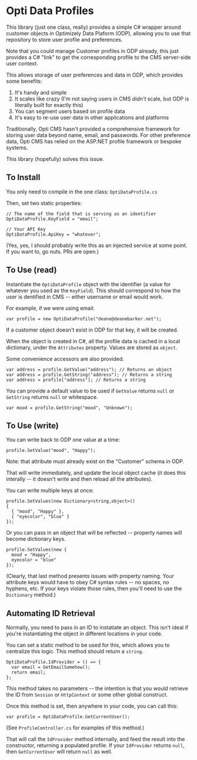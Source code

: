 # Opti Data Profiles

This library (just one class, really) provides a simple C# wrapper around customer objects in Optimizely Data Plaform (ODP), allowing you to use that repository to store user profile and preferences.

Note that you could manage Customer profiles in ODP already, this just provides a C# "link" to get the corresponding profile to the CMS server-side user context.

This allows storage of user preferences and data in ODP, which provides some benefits:

1. It's handy and simple
2. It scales like crazy (I'm not saying users in CMS _didn't_ scale, but ODP is literally built for exactly this)
3. You can segment users based on profile data
4. It's easy to re-use user data in other applications and platforms

Traditionally, Opti CMS hasn't provided a comprehensive framework for storing user data beyond name, email, and passwords. For other preference data, Opti CMS has relied on the ASP.NET profile framework or bespoke systems.

This library (hopefully) solves this issue.

## To Install

You only need to compile in the one class: `OptiDataProfile.cs`

Then, set two static properties:

```
// The name of the field that is serving as an identifier
OptiDataProfile.KeyField = "email";

// Your API Key
OptiDataProfile.ApiKey = "whatever";
```

(Yes, yes, I should probably write this as an injected service at some point. If you want to, go nuts. PRs are open.)

## To Use (read)

Instantiate the `OptiDataProfile` object with the identifier (a value for whatever you used as the `KeyField`). This should correspond to how the user is dentified in CMS -- either username or email would work.

For example, if we were using email:

```
var profile = new OptiDataProfile("deane@deanebarker.net");
```

If a customer object doesn't exist in ODP for that key, it will be created.

When the object is created in C#, all the profile data is cached in a local dictionary, under the `Attributes` property. Values are stored as `object`.

Some convenience accessors are also provided.

```
var address = profile.GetValue("address"); // Returns an object
var address = profile.GetString("address"); // Returns a string
var address = profile["address"]; // Returns a string
```

You can provide a default value to be used if `GetValue` returns `null` or `GetString` returns `null` or whitespace.

```
var mood = profile.GetString("mood", "Unknown");
```

## To Use (write)

You can write back to ODP one value at a time:

```
profile.SetValue("mood", "Happy");
```

Note: that attribute must already exist on the "Customer" schema in ODP.

That will write immediately, and update the local object cache (it does this interally -- it doesn't write and then reload all the attributes).

You can write multiple keys at once:

```
profile.SetValues(new Dictionary<string,object>()
{
  { "mood", "Happy" },
  { "eyecolor", "blue" }
});
```

Or you can pass in an object that will be reflected -- property names will become dictionary keys.

```
profile.SetValues(new {
  mood = "Happy",
  eyecolor = "blue"
});
```

(Clearly, that last method presents issues with property naming. Your attribute keys would have to obey C# syntax rules -- no spaces, no hyphens, etc. If your keys violate those rules, then you'll need to use the `Dictionary` method.)

## Automating ID Retrieval

Normally, you need to pass in an ID to instatiate an object. This isn't ideal if you're instantiating the object in different locations in your code.

You can set a static method to be used for this, which allows you to centralize this logic. This method should return a `string`.

```
OptiDataProfile.IdProvider = () => {
  var email = GetEmailSomehow();
  return email;
};
```

This method takes no parameters -- the intention is that you would retrieve the ID from `Session` or `HttpContext` or some other global construct.

Once this method is set, then anywhere in your code, you can call this:

```
var profile = OptiDataProfile.GetCurrentUser();
```

(See `ProfileController.cs` for examples of this method.)

That will call the `IdProvider` method internally, and feed the result into the constructor, returning a populated profile. If your `IdProvider` returns `null`, then `GetCurrentUser` will return `null` as well.
